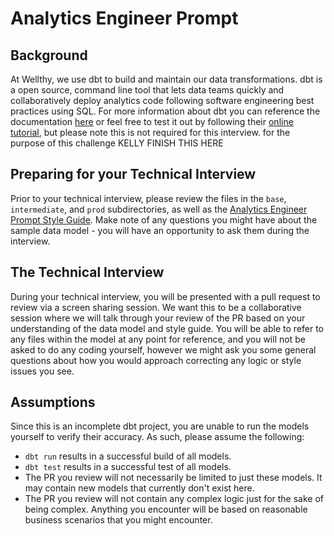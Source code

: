 # Analytics Engineer Prompt

## Background
At Wellthy, we use dbt to build and maintain our data transformations. dbt is a open source, command line tool that lets data teams quickly and collaboratively deploy analytics code following software engineering best practices using SQL. For more information about dbt you can reference the documentation [here](https://docs.getdbt.com/docs/introduction) or feel free to test it out by following their [online tutorial](https://courses.getdbt.com/collections), but please note this is not required for this interview. for the purpose of this challenge KELLY FINISH THIS HERE 

## Preparing for your Technical Interview
Prior to your technical interview, please review the files in the `base`, `intermediate`, and `prod` subdirectories, as well as the [Analytics Engineer Prompt Style Guide](Style_Guide.md). Make note of any questions you might have about the sample data model - you will have an opportunity to ask them during the interview.

## The Technical Interview
During your technical interview, you will be presented with a pull request to review via a screen sharing session. We want this to be a collaborative session where we will talk through your review of the PR based on your understanding of the data model and style guide. You will be able to refer to any files within the model at any point for reference, and you will not be asked to do any coding yourself, however we might ask you some general questions about how you would approach correcting any logic or style issues you see.

## Assumptions
Since this is an incomplete dbt project, you are unable to run the models yourself to verify their accuracy. As such, please assume the following:
* `dbt run` results in a successful build of all models.
* `dbt test` results in a successful test of all models.
* The PR you review will not necessarily be limited to just these models. It may contain new models that currently don't exist here.
* The PR you review will not contain any complex logic just for the sake of being complex. Anything you encounter will be based on reasonable business scenarios that you might encounter.
